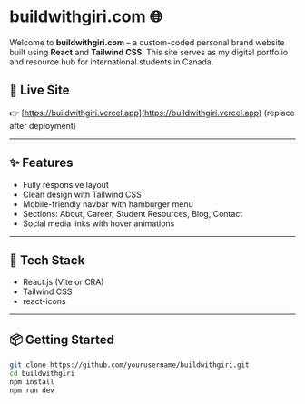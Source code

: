 # buildwithgiri.com 🌐

Welcome to **buildwithgiri.com** – a custom-coded personal brand website built using **React** and **Tailwind CSS**. This site serves as my digital portfolio and resource hub for international students in Canada.

## 🚀 Live Site
👉 [https://buildwithgiri.vercel.app](https://buildwithgiri.vercel.app) (replace after deployment)

---

## ✨ Features
- Fully responsive layout
- Clean design with Tailwind CSS
- Mobile-friendly navbar with hamburger menu
- Sections: About, Career, Student Resources, Blog, Contact
- Social media links with hover animations

---

## 🧰 Tech Stack
- React.js (Vite or CRA)
- Tailwind CSS
- react-icons

---

## 📦 Getting Started

```bash
git clone https://github.com/yourusername/buildwithgiri.git
cd buildwithgiri
npm install
npm run dev
